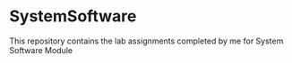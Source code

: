 # SystemSoftware
This repository contains the lab assignments completed by me for System Software Module
